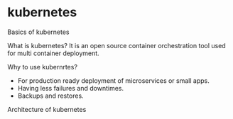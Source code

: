 # kubernetes
Basics of kubernetes

What is kubernetes?
It is an open source container orchestration tool used for multi container deployment.

Why to use kubernrtes?
- For production ready deployment of microservices or small apps.
- Having less failures and downtimes.
- Backups and restores.

Architecture of kubernetes




